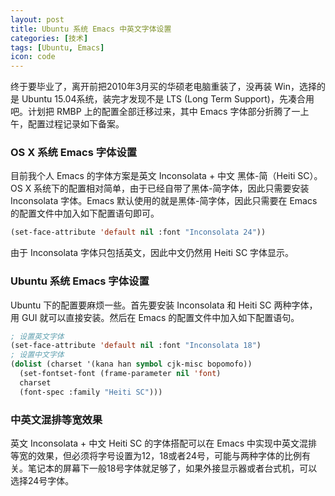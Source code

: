```yaml
---
layout: post
title: Ubuntu 系统 Emacs 中英文字体设置
categories: [技术]
tags: [Ubuntu, Emacs]
icon: code
---
```

终于要毕业了，离开前把2010年3月买的华硕老电脑重装了，没再装 Win，选择的是 Ubuntu 15.04系统，装完才发现不是 LTS (Long Term Support)，先凑合用吧。计划把 RMBP 上的配置全部迁移过来，其中 Emacs 字体部分折腾了一上午，配置过程记录如下备案。


### OS X 系统 Emacs 字体设置
目前我个人 Emacs 的字体方案是英文 Inconsolata + 中文 黑体-简（Heiti SC）。OS X 系统下的配置相对简单，由于已经自带了黑体-简字体，因此只需要安装 Inconsolata 字体。Emacs 默认使用的就是黑体-简字体，因此只需要在 Emacs 的配置文件中加入如下配置语句即可。

```cl
(set-face-attribute 'default nil :font "Inconsolata 24"))
```

由于 Inconsolata 字体只包括英文，因此中文仍然用 Heiti SC 字体显示。

### Ubuntu 系统 Emacs 字体设置
Ubuntu 下的配置要麻烦一些。首先要安装 Inconsolata 和 Heiti SC 两种字体，用 GUI 就可以直接安装。然后在 Emacs 的配置文件中加入如下配置语句。

```cl
; 设置英文字体
(set-face-attribute 'default nil :font "Inconsolata 18")
; 设置中文字体
(dolist (charset '(kana han symbol cjk-misc bopomofo))
  (set-fontset-font (frame-parameter nil 'font)
  charset
  (font-spec :family "Heiti SC")))
```

### 中英文混排等宽效果
英文 Inconsolata + 中文 Heiti SC 的字体搭配可以在 Emacs 中实现中英文混排等宽的效果，但必须将字号设置为12，18或者24号，可能与两种字体的比例有关。笔记本的屏幕下一般18号字体就足够了，如果外接显示器或者台式机，可以选择24号字体。
